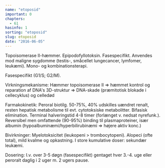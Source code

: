 ```yaml
---
name: "etoposid"
important: 0
chapters:  
  - 61
hasinfo: 1
sorting: "etoposid"
slug: etoposid
date: "2016-06-05"
---
```


Topoisomerase II-hæmmer. Epipodofyllotoksin. Fasespecifikt. Anvendes mod maligne sygdomme (testis-, småcellet lungecancer, lymfomer, leukæmi). Mono- og kombinationsterapi.

Fasespecifikt (G1/S; G2/M).

Virkningsmekanisme: Hæmmer topoisomerase II => hæmmet kontrol og reparation af DNA's 3D-struktur => DNA-skade (præmitotisk blokade i cellecyklus) og celledød

Farmakokinetik: Peroral biotilg. 50-75%, 40% udskilles uændret renalt, resten hepatisk metabolisme til evt. cytotoksiske metabolitter. Bifasisk elimination. Terminal halveringstid 4-8 timer (forlænget v. nedsat nyrefunk.). Reversibel men omfattende (90-95%) binding til plasmaproteiner, især albumin (hypoalbuminæmi/hyperbilirubinæmi => højere aktiv konc.)

Bivirkninger: Myelotoksicitet (leukopeni > trombocytopeni). Alopeci (ofte total), mild kvalme og opkastning. I store kumulative doser: sekundær leukæmi.

Dosering: I.v. over 3-5 døgn (fasespecifikt) gentaget hver 3.-4. uge eller peroralt daglig i 2 uger m. 2 ugers pause.
